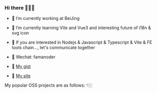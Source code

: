 ### Hi there 👋✨🌞

- 🌳 I’m currently working at BeiJing
- 🍓 I’m currently learning Vite and Vue3 and interesting future of i18n & svg icon
- 🍹 If you are interested in Nodejs & Javascript & Typescript & Vite & FE tools chain..., let's communicate together
- 🌻 Wechat: famanoder

- 🍬 [My gist](https://gist.github.com/famanoder)
- 🎃 [My site](https://famanoder.com)

My popular OSS projects are as follows: 👇🏼 
